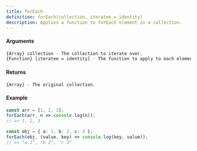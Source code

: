 ```yaml
---
title: forEach
definition: forEach(collection, iteratee = identity)
description: Applies a function to forEach element in a collection.
---
```


#### Arguments

```bash
{Array} collection - The collection to iterate over.
{Function} [iteratee = identity] - The function to apply to each element.
```

#### Returns

```bash
{Array} - The original collection.
```

#### Example

```ts
const arr = [1, 2, 3];
forEach(arr, n => console.log(n));
// => 1, 2, 3

const obj = { a: 1, b: 2, c: 3 };
forEach(obj, (value, key) => console.log(key, value));
// => "a 1", "b 2", "c 3"
```